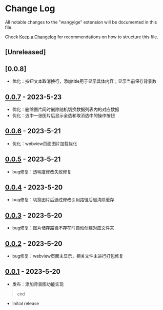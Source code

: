 # Change Log

All notable changes to the "wangyige" extension will be documented in this file.

Check [Keep a Changelog](http://keepachangelog.com/) for recommendations on how to structure this file.

## [Unreleased]

## [0.0.8]
 - 优化：按钮文本取消换行，添加title用于显示具体内容；显示当前保存背景数

## [0.0.7] - 2023-5-23

- 优化：删除图片同时删除随机切换数据列表内的对应数据
- 优化：选中一张图片后显示全选和取消选中的操作按钮

## [0.0.6] - 2023-5-21

- 优化：webview页面图片加载优化

## [0.0.5] - 2023-5-21

- bug修复：透明度修改失败修复

## [0.0.4] - 2023-5-20

- bug修复：切换图片后通过修改引用路径后缀清除缓存

## [0.0.3] - 2023-5-20

- bug修复：图片储存路径不存在时自动创建对应文件夹

## [0.0.2] - 2023-5-20

- bug修复：webview页面未显示，相关文件未进行打包修复

## [0.0.1] - 2023-5-20

- 发布：添加背景图功能实现
> end
- Initial release

[0.0.7]: https://github.com/wangyige0701/vscodeCustomExtension/releases/tag/v0.0.7
[0.0.6]: https://github.com/wangyige0701/vscodeCustomExtension/releases/tag/v0.0.6
[0.0.5]: https://github.com/wangyige0701/vscodeCustomExtension/releases/tag/v0.0.5
[0.0.4]: https://github.com/wangyige0701/vscodeCustomExtension/releases/tag/v0.0.4
[0.0.3]: https://github.com/wangyige0701/vscodeCustomExtension/releases/tag/v0.0.3
[0.0.2]: https://github.com/wangyige0701/vscodeCustomExtension/releases/tag/v0.0.2
[0.0.1]: https://github.com/wangyige0701/vscodeCustomExtension/releases/tag/v0.0.1